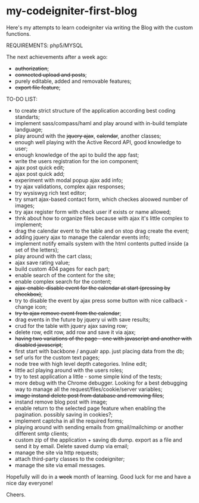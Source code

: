 my-codeigniter-first-blog
=========================

Here's my attempts to learn codeigniter via writing the Blog with the custom functions.

REQUIREMENTS:
php5/MYSQL

The next achievements after a week ago:
-  ~~authorization~~;
-  ~~connected upload and posts~~;
-  purely editable, added and removable features;
-  ~~export file feature~~;

TO-DO LIST:
- to create strict structure of the application according best coding standarts;
- implement sass/compass/haml and play around with in-build template landguage;
- play around with the ~~jquery ajax~~, ~~calendar~~, another classes;
- enough well playing with the Active Record API, good knowledge to user;
- enough knowledge of the api to build the app fast;
- write the users registration for the ion component;
- ajax post quick edit;
- ajax post quick add;
- experiment with modal popup ajax add info;
- try ajax validations, complex ajax responses;
- try wysiswyg rich text editor;
- try smart ajax-based contact form, which checkes aloowed number of images;
- try ajax register form with check user if exists or name allowed;
- thnk about how to organize files because with ajax it's little complex to implement;
- drag the calendar event to the table and on stop drag create the event;
- adding jquery ajax to manage the calendar events info;
- implement notify emails system with the html contents putted inside (a set of the letters);
- play around with the cart class;
- ajax save rating value;
- build custom 404 pages for each part;
- enable search of the content for the site;
- enable complex search for the content;
- ~~ajax-enable-disable event for the calendar at start (pressing by checkbox)~~;
- try to disable the event by ajax press some button with nice callback - change icon;
- ~~try to ajax remove event from the calendar~~;
- drag events in the future by jquery ui with save results;
- crud for the table with jquery ajax saving row;
- delete row, edit row, add row and save it via ajax;
- ~~having two variations of the page - one with javascript and another with disabled javascript~~;
- first start with backbone / angualr app. just placing data from the db;
- sef urls for the custom text pages;
- node tree with high level depth categories. Inline edit;
- little acl playing around with the users roles;
- try to test application a little - some simple kind of the tests;
- more debug with the Chrome debugger. Looking for a best debugging way to manage all the request/files/cookie/server variables;
- ~~image instand delete post from database and removing files~~;
- instand remove blog post with image;
- enable return to the selected page feature when enabling the pagination. possibly saving in cookies?;
- implement captcha in all the required forms;
- playing around with sending emails from gmail/mailchimp or another different smtp clients;
- custom zip of the application + saving db dump. export as a file and send it by email. Delete saved dump via email;
- manage the site via http requests;
- attach third-party classes to the codeigniter;
- manage the site via email messages.

Hopefully will do in a ~~week~~ month of learning. Good luck for me and have a nice day everyone!

Cheers.

  
    
